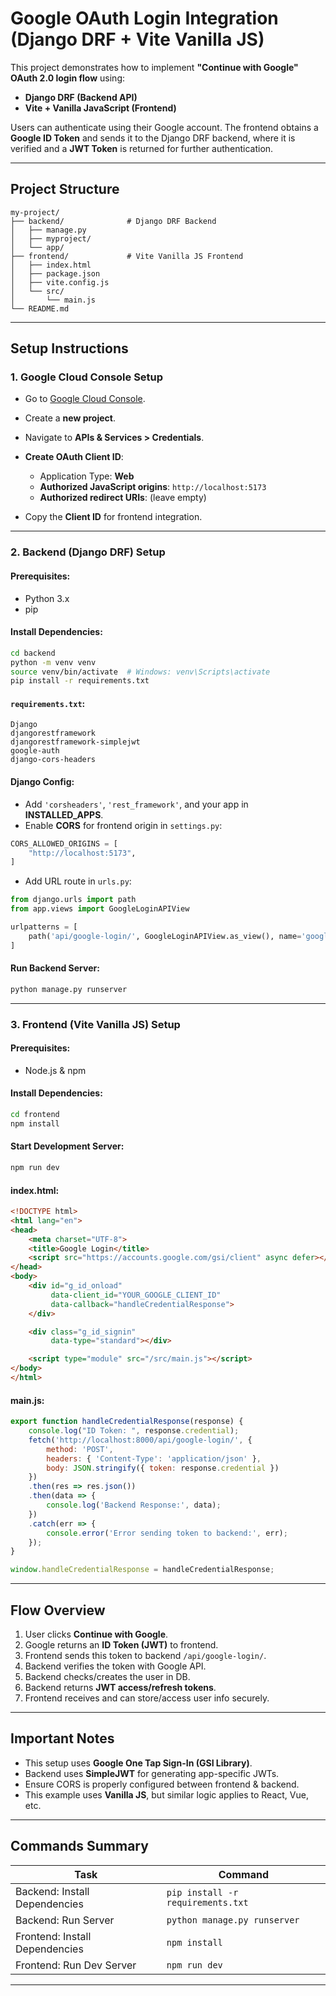 

# **Google OAuth Login Integration (Django DRF + Vite Vanilla JS)**

This project demonstrates how to implement **"Continue with Google" OAuth 2.0 login flow** using:

* **Django DRF (Backend API)**
* **Vite + Vanilla JavaScript (Frontend)**

Users can authenticate using their Google account. The frontend obtains a **Google ID Token** and sends it to the Django DRF backend, where it is verified and a **JWT Token** is returned for further authentication.

---

## **Project Structure**

```
my-project/
├── backend/              # Django DRF Backend
│   ├── manage.py
│   ├── myproject/
│   └── app/
├── frontend/             # Vite Vanilla JS Frontend
│   ├── index.html
│   ├── package.json
│   ├── vite.config.js
│   └── src/
│       └── main.js
└── README.md
```

---

## **Setup Instructions**

### 1. **Google Cloud Console Setup**

* Go to [Google Cloud Console](https://console.cloud.google.com/).
* Create a **new project**.
* Navigate to **APIs & Services > Credentials**.
* **Create OAuth Client ID**:

  * Application Type: **Web**
  * **Authorized JavaScript origins**: `http://localhost:5173`
  * **Authorized redirect URIs**: (leave empty)
* Copy the **Client ID** for frontend integration.

---

### 2. **Backend (Django DRF) Setup**

#### Prerequisites:

* Python 3.x
* pip

#### Install Dependencies:

```bash
cd backend
python -m venv venv
source venv/bin/activate  # Windows: venv\Scripts\activate
pip install -r requirements.txt
```

#### `requirements.txt`:

```
Django
djangorestframework
djangorestframework-simplejwt
google-auth
django-cors-headers
```

#### Django Config:

* Add `'corsheaders'`, `'rest_framework'`, and your app in **INSTALLED\_APPS**.
* Enable **CORS** for frontend origin in `settings.py`:

```python
CORS_ALLOWED_ORIGINS = [
    "http://localhost:5173",
]
```

* Add URL route in `urls.py`:

```python
from django.urls import path
from app.views import GoogleLoginAPIView

urlpatterns = [
    path('api/google-login/', GoogleLoginAPIView.as_view(), name='google-login'),
]
```

#### Run Backend Server:

```bash
python manage.py runserver
```

---

### 3. **Frontend (Vite Vanilla JS) Setup**

#### Prerequisites:

* Node.js & npm

#### Install Dependencies:

```bash
cd frontend
npm install
```

#### Start Development Server:

```bash
npm run dev
```

#### index.html:

```html
<!DOCTYPE html>
<html lang="en">
<head>
    <meta charset="UTF-8">
    <title>Google Login</title>
    <script src="https://accounts.google.com/gsi/client" async defer></script>
</head>
<body>
    <div id="g_id_onload"
         data-client_id="YOUR_GOOGLE_CLIENT_ID"
         data-callback="handleCredentialResponse">
    </div>

    <div class="g_id_signin"
         data-type="standard"></div>

    <script type="module" src="/src/main.js"></script>
</body>
</html>
```

#### main.js:

```javascript
export function handleCredentialResponse(response) {
    console.log("ID Token: ", response.credential);
    fetch('http://localhost:8000/api/google-login/', {
        method: 'POST',
        headers: { 'Content-Type': 'application/json' },
        body: JSON.stringify({ token: response.credential })
    })
    .then(res => res.json())
    .then(data => {
        console.log('Backend Response:', data);
    })
    .catch(err => {
        console.error('Error sending token to backend:', err);
    });
}

window.handleCredentialResponse = handleCredentialResponse;
```

---

## **Flow Overview**

1. User clicks **Continue with Google**.
2. Google returns an **ID Token (JWT)** to frontend.
3. Frontend sends this token to backend `/api/google-login/`.
4. Backend verifies the token with Google API.
5. Backend checks/creates the user in DB.
6. Backend returns **JWT access/refresh tokens**.
7. Frontend receives and can store/access user info securely.

---

## **Important Notes**

* This setup uses **Google One Tap Sign-In (GSI Library)**.
* Backend uses **SimpleJWT** for generating app-specific JWTs.
* Ensure CORS is properly configured between frontend & backend.
* This example uses **Vanilla JS**, but similar logic applies to React, Vue, etc.

---

## **Commands Summary**

| Task                           | Command                           |
| ------------------------------ | --------------------------------- |
| Backend: Install Dependencies  | `pip install -r requirements.txt` |
| Backend: Run Server            | `python manage.py runserver`      |
| Frontend: Install Dependencies | `npm install`                     |
| Frontend: Run Dev Server       | `npm run dev`                     |

---

